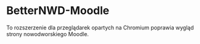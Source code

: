 # BetterNWD-Moodle
To rozszerzenie dla przeglądarek opartych na Chromium poprawia wygląd strony nowodworskiego Moodle.
